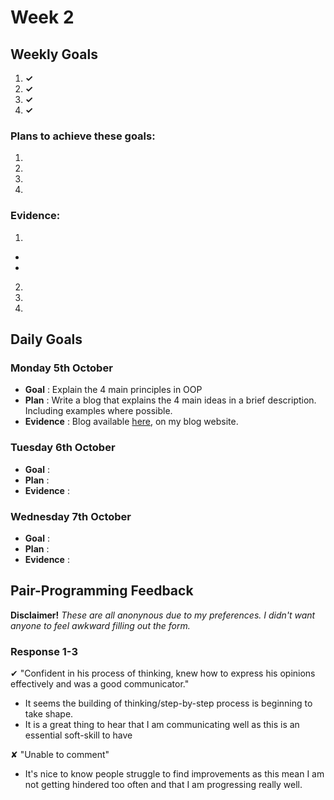 # Week 2

## Weekly Goals
1.  **✓**
2.  **✓**
3.  **✓**
4.  **✓**

### Plans to achieve these goals:
1. 
2. 
3. 
4. 

### Evidence:
1. 
- 
- 

2. 
3. 
4. 

## Daily Goals

### Monday 5th October

- **Goal** : Explain the 4 main principles in OOP
- **Plan** : Write a blog that explains the 4 main ideas in a brief description. Including examples where possible.
- **Evidence** : Blog available [here](https://benlynch1931.wixsite.com/benthedevsblog), on my blog website.


### Tuesday 6th October

- **Goal** : 
- **Plan** : 
- **Evidence** : 


### Wednesday 7th October

- **Goal** : 
- **Plan** : 
- **Evidence** :


## Pair-Programming Feedback

**Disclaimer!** *These are all anonynous due to my preferences. I didn't want anyone to feel awkward filling out the form.*

### Response 1-3

&#x2714; "Confident in his process of thinking, knew how to express his opinions effectively and was a good communicator."
- It seems the building of thinking/step-by-step process is beginning to take shape.
- It is a great thing to hear that I am communicating well as this is an essential soft-skill to have

&#x2718; "Unable to comment"
- It's nice to know people struggle to find improvements as this mean I am not getting hindered too often and that I am progressing really well.
